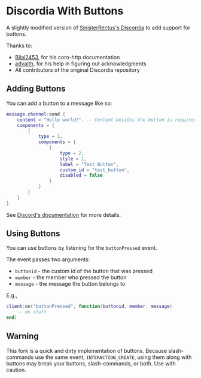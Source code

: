# Discordia With Buttons

A slightly modified version of [SinisterRectus's Discordia](https://www.github.com/SinisterRectus/Discordia) to add support for buttons.

Thanks to:
- [Bilal2453](https://www.github.com/Bilal2453/), for his coro-http documentation
- [advaith](https://www.github.com/advaith1), for his help in figuring out acknowledgments
- All contributors of the original Discordia repository

## Adding Buttons

You can add a button to a message like so:
```lua
message.channel:send {
    content = "Hello world!", -- Content besides the button is required. This content can be text, embeds, files, etc.
    components = {
        {
            type = 1,
            components = {
                {
                    type = 2,
                    style = 1,
                    label = "Test Button",
                    custom_id = "test_button",
                    disabled = false
                }
            }
        }
    }
}
```

See [Discord's documentation](https://discord.com/developers/docs/interactions/message-components) for more details.

## Using Buttons

You can use buttons by listening for the `buttonPressed` event.

The event passes two arguments:
- `buttonid` - the custom id of the button that was pressed
- `member` - the member who pressed the button
- `message` - the message the button belongs to

E.g.,
```lua
client:on("buttonPressed", function(buttonid, member, message)
	-- do stuff
end)
```

## Warning
This fork is a quick and dirty implementation of buttons. Because slash-commands use the same event, `INTERACTION_CREATE`, using them along with buttons may break your buttons, slash-commands, or both. Use with caution.
